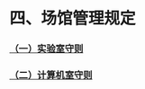 # 四、场馆管理规定

### [（一）实验室守则](../../../规章制度/文件/四、场馆管理规定/（一）实验室守则.md)

### [（二）计算机室守则](../../../规章制度/文件/四、场馆管理规定/（二）计算机室守则.md)
